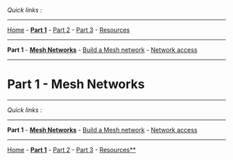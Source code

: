 *Quick links :*
***
[Home](/README.md) - [**Part 1**](/part1/README.md) - [Part 2](/part2/README.md) - [Part 3](/part3/README.md) - [Resources](/additionalResources/README.md)
***
**Part 1** - [**Mesh Networks**](MESH.md) - [Build a Mesh network](PIMESH.md) - [Network access](ROUTE.md)
***

# Part 1 - Mesh Networks

***
*Quick links :*
***
**Part 1** - [**Mesh Networks**](MESH.md) - [Build a Mesh network](PIMESH.md) - [Network access](ROUTE.md)
***
[Home](/README.md) - [**Part 1**](/part1/README.md) - [Part 2](/part2/README.md) - [Part 3](/part3/README.md) - [Resources**](/additionalResources/README.md)